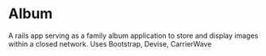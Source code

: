 Album
=====

A rails app serving as a family album application to store and display images within a closed network.
Uses Bootstrap, Devise, CarrierWave
